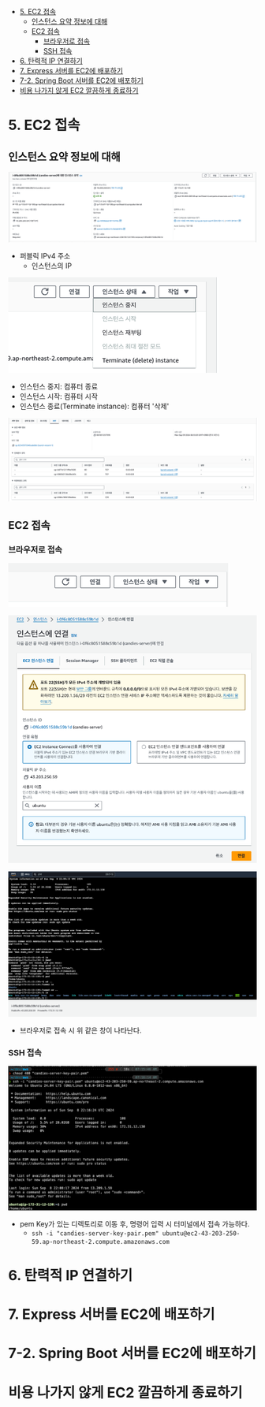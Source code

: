 <!-- TOC -->
* [5. EC2 접속](#5-ec2-접속)
  * [인스턴스 요약 정보에 대해](#인스턴스-요약-정보에-대해)
  * [EC2 접속](#ec2-접속-)
    * [브라우저로 접속](#브라우저로-접속)
    * [SSH 접속](#ssh-접속)
* [6. 탄력적 IP 연결하기](#6-탄력적-ip-연결하기)
* [7. Express 서버를 EC2에 배포하기](#7-express-서버를-ec2에-배포하기)
* [7-2. Spring Boot 서버를 EC2에 배포하기](#7-2-spring-boot-서버를-ec2에-배포하기)
* [비용 나가지 않게 EC2 깔끔하게 종료하기](#비용-나가지-않게-ec2-깔끔하게-종료하기)
<!-- TOC -->

# 5. EC2 접속

## 인스턴스 요약 정보에 대해

![img.png](img.png)

- 퍼블릭 IPv4 주소
  - 인스턴스의 IP

![img_1.png](img_1.png)

- 인스턴스 중지: 컴퓨터 종료
- 인스턴스 시작: 컴퓨터 시작
- 인스턴스 종료(Terminate instance): 컴퓨터 '삭제'

![img_2.png](img_2.png)

## EC2 접속 

### 브라우저로 접속

![img_3.png](img_3.png)

![img_4.png](img_4.png)

![img_5.png](img_5.png)

- 브라우저로 접속 시 위 같은 창이 나타난다.

### SSH 접속

![img_7.png](img_7.png)

- pem Key가 있는 디렉토리로 이동 후, 명령어 입력 시 터미널에서 접속 가능하다.  
  - `ssh -i "candies-server-key-pair.pem" ubuntu@ec2-43-203-250-59.ap-northeast-2.compute.amazonaws.com`


# 6. 탄력적 IP 연결하기

# 7. Express 서버를 EC2에 배포하기

# 7-2. Spring Boot 서버를 EC2에 배포하기

# 비용 나가지 않게 EC2 깔끔하게 종료하기
